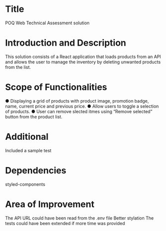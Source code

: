 # Title
POQ Web Technical Assessment solution

# Introduction and Description
This solution consists of a React application that loads products from an API and allows the user to manage the inventory by deleting unwanted products from the list.
# Scope of Functionalities
● Displaying a grid of products with product image, promotion badge, name, current price and previous price.
● Allow users to toggle a selection of products.
● User can remove slected itmes using “Remove selected” button from the product list.

# Additional
Included a sample test

# Dependencies
styled-components

# Area of Improvement
The API URL could have been read from the .env file
Better stylation
The tests could have been extended if more time was provided

